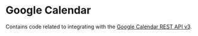 # Google Calendar

Contains code related to integrating with the
[Google Calendar REST API v3](https://developers.google.com/calendar/api/v3/reference).

